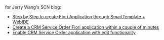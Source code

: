 for Jerry Wang's SCN blog:

* [Step by Step to create Fiori Application through SmartTemplate + WebIDE](https://blogs.sap.com/2016/03/16/step-by-step-to-create-cds-view-through-smarttemplate-webide/)
* [Create a CRM Service Order Fiori application within a couple of minutes](https://blogs.sap.com/2016/03/31/create-a-crm-service-order-fiori-application-within-a-couple-of-minutes/)
* [Enable CRM Service Order application with edit functionality](https://blogs.sap.com/2016/04/10/enable-crm-service-order-application-with-edit-functionality/)